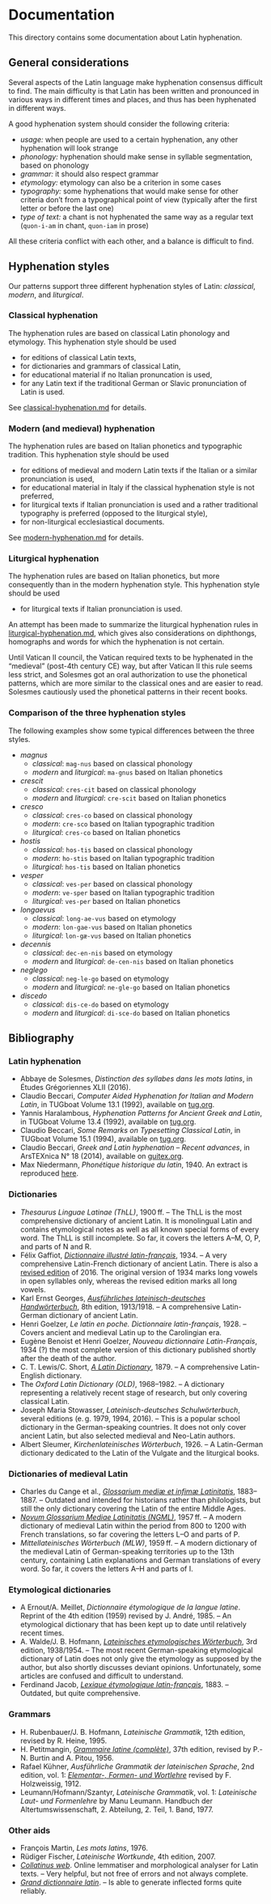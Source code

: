 # Documentation

This directory contains some documentation about Latin hyphenation.

## General considerations

Several aspects of the Latin language make hyphenation consensus difficult to find. The main difficulty is that Latin has been written and pronounced in various ways in different times and places, and thus has been hyphenated in different ways.

A good hyphenation system should consider the following criteria:
- _usage:_ when people are used to a certain hyphenation, any other hyphenation
  will look strange
- _phonology:_ hyphenation should make sense in syllable segmentation, based on
  phonology
- _grammar:_ it should also respect grammar
- _etymology:_ etymology can also be a criterion in some cases
- _typography:_ some hyphenations that would make sense for other criteria
  don’t from a typographical point of view (typically after the first letter or
  before the last one)
- _type of text:_ a chant is not hyphenated the same way as a regular text
  (`quon-i-am` in chant, `quon-iam` in prose)

All these criteria conflict with each other, and a balance is difficult to find.

## Hyphenation styles

Our patterns support three different hyphenation styles of Latin: *classical*,
*modern*, and *liturgical*.

### Classical hyphenation

The hyphenation rules are based on classical Latin phonology and etymology.
This hyphenation style should be used
- for editions of classical Latin texts,
- for dictionaries and grammars of classical Latin,
- for educational material if no Italian pronuncation is used,
- for any Latin text if the traditional German or Slavic pronunciation of Latin
  is used.

See [classical-hyphenation.md](classical-hyphenation.md) for details.

### Modern (and medieval) hyphenation

The hyphenation rules are based on Italian phonetics and typographic tradition.
This hyphenation style should be used
- for editions of medieval and modern Latin texts if the Italian or a similar
  pronunciation is used,
- for educational material in Italy if the classical hyphenation style is not
  preferred,
- for liturgical texts if Italian pronunciation is used and a rather
  traditional typography is preferred (opposed to the liturgical style),
- for non-liturgical ecclesiastical documents.

See [modern-hyphenation.md](modern-hyphenation.md) for details.

### Liturgical hyphenation

The hyphenation rules are based on Italian phonetics, but more consequently
than in the modern hyphenation style. This hyphenation style should be used
- for liturgical texts if Italian pronunciation is used.

An attempt has been made to summarize the liturgical hyphenation rules in [liturgical-hyphenation.md](liturgical-hyphenation.md), which gives also considerations on diphthongs, homographs and words for which the hyphenation is not certain.

Until Vatican II council, the Vatican required texts to be hyphenated in the
“medieval” (post-4th century CE) way, but after Vatican II this rule seems less
strict, and Solesmes got an oral authorization to use the phonetical patterns,
which are more similar to the classical ones and are easier to read. Solesmes
cautiously used the phonetical patterns in their recent books.

### Comparison of the three hyphenation styles

The following examples show some typical differences between the three styles.
- *magnus*
    - *classical*: `mag-nus` based on classical phonology
    - *modern* and *liturgical*: `ma-gnus` based on Italian phonetics
- *crescit*
    - *classical*: `cres-cit` based on classical phonology
    - *modern* and *liturgical*: `cre-scit` based on Italian phonetics
- *cresco*
    - *classical*: `cres-co` based on classical phonology
    - *modern*: `cre-sco` based on Italian typographic tradition
    - *liturgical*: `cres-co` based on Italian phonetics
- *hostis*
    - *classical*: `hos-tis` based on classical phonology
    - *modern*: `ho-stis` based on Italian typographic tradition
    - *liturgical*: `hos-tis` based on Italian phonetics
- *vesper*
    - *classical*: `ves-per` based on classical phonology
    - *modern*: `ve-sper` based on Italian typographic tradition
    - *liturgical*: `ves-per` based on Italian phonetics
- *longaevus*
    - *classical*: `long-ae-vus` based on etymology
    - *modern*: `lon-gae-vus` based on Italian phonetics
    - *liturgical*: `lon-gæ-vus` based on Italian phonetics
- *decennis*
    - *classical*: `dec-en-nis` based on etymology
    - *modern* and *liturgical*: `de-cen-nis` based on Italian phonetics
- *neglego*
    - *classical*: `neg-le-go` based on etymology
    - *modern* and *liturgical*: `ne-gle-go` based on Italian phonetics
- *discedo*
    - *classical*: `dis-ce-do` based on etymology
    - *modern* and *liturgical*: `di-sce-do` based on Italian phonetics

## Bibliography
### Latin hyphenation
- Abbaye de Solesmes, *Distinction des syllabes dans les mots latins*, in
  Études Grégoriennes XLII (2016).
- Claudio Beccari, *Computer Aided Hyphenation for Italian and Modern Latin*,
  in TUGboat Volume 13.1 (1992), available on
  [tug.org](https://tug.org/TUGboat/tb13-1/tb34becc.pdf).
- Yannis Haralambous, *Hyphenation Patterns for Ancient Greek and Latin*, in
  TUGboat Volume 13.4 (1992), available on
  [tug.org](https://tug.org/TUGboat/tb13-4/tb37hara-hyfgl.pdf).
- Claudio Beccari, *Some Remarks on Typesetting Classical Latin*, in TUGboat
  Volume 15.1 (1994), available on
  [tug.org](https://tug.org/TUGboat/tb15-1/tb42becc-ancient.pdf).
- Claudio Beccari, *Greek and Latin hyphenation – Recent advances*, in
  ArsTEXnica N° 18 (2014), available on
  [guitex.org](http://www.guitex.org/home/images/ArsTeXnica/AT018/GreekLatinHyphens.pdf).
- Max Niedermann, *Phonétique historique du latin*, 1940. An extract is
  reproduced [here](liturgical-hyphenation.md#Phonétique-historique-du-latin).

### Dictionaries
- *Thesaurus Linguae Latinae (ThLL)*, 1900 ff. – The ThLL is the most
  comprehensive dictionary of ancient Latin. It is monolingual Latin and
  contains etymological notes as well as all known special forms of every word.
  The ThLL is still incomplete. So far, it covers the letters A–M, O, P, and
  parts of N and R.
- Félix Gaffiot, [*Dictionnaire illustré
  latin-français*](https://www.lexilogos.com/latin/gaffiot.php), 1934. – A very
  comprehensive Latin-French dictionary of ancient Latin. There is also a
  [revised edition](http://gerardgreco.free.fr/spip.php?article43&lang=fr) of
  2016. The original version of 1934 marks long vowels in open syllables only,
  whereas the revised edition marks all long vowels.
- Karl Ernst Georges, [*Ausführliches lateinisch-deutsches
  Handwörterbuch*](http://www.zeno.org/Georges-1913), 8th edition, 1913/1918. –
  A comprehensive Latin-German dictionary of ancient Latin.
- Henri Goelzer, *Le latin en poche. Dictionnaire latin-français*, 1928. –
  Covers ancient and medieval Latin up to the Carolingian era.
- Eugène Benoist et Henri Goelzer, *Nouveau dictionnaire Latin-Français*, 1934 (?) the most complete version of this dictionary published shortly after the death of the author.
- C. T. Lewis/C. Short, [*A Latin
  Dictionary*](http://www.perseus.tufts.edu/hopper/text?doc=Perseus%3atext%3a1999.04.0059),
  1879. – A comprehensive Latin-English dictionary.
- The *Oxford Latin Dictionary (OLD)*, 1968–1982. – A dictionary representing a
  relatively recent stage of research, but only covering classical Latin.
- Joseph Maria Stowasser, *Lateinisch-deutsches Schulwörterbuch*, several
  editions (e. g. 1979, 1994, 2016). – This is a popular school dictionary in
  the German-speaking countries. It does not only cover ancient Latin, but also
  selected medieval and Neo-Latin authors.
- Albert Sleumer, *Kirchenlateinisches Wörterbuch*, 1926. – A Latin-German
  dictionary dedicated to the Latin of the Vulgate and the liturgical books.

### Dictionaries of medieval Latin
- Charles du Cange et al., [*Glossarium mediæ et infimæ
  Latinitatis*](http://ducange.enc.sorbonne.fr/), 1883–1887. – Outdated and
  intended for historians rather than philologists, but still the only
  dictionary covering the Latin of the entire Middle Ages.
- [*Novum Glossarium Mediae Latinitatis (NGML)*](http://glossaria.eu/ngml/),
  1957 ff. – A modern dictionary of medieval Latin within the period from 800
  to 1200 with French translations, so far covering the letters L–O and parts
  of P.
- *Mittellateinisches Wörterbuch (MLW)*, 1959 ff. – A modern dictionary of the
  medieval Latin of German-speaking territories up to the 13th century,
  containing Latin explanations and German translations of every word. So far,
  it covers the letters A–H and parts of I.

### Etymological dictionaries
- A Ernout/A. Meillet, *Dictionnaire étymologique de la langue latine*.
  Reprint of the 4th edition (1959) revised by J. André, 1985. – An
  etymological dictionary that has been kept up to date until relatively recent
  times.
- A. Walde/J. B. Hofmann, [*Lateinisches etymologisches
  Wörterbuch*](https://archive.org/details/walde/), 3rd edition, 1938/1954. –
  The most recent German-speaking etymological dictionary of Latin does not
  only give the etymology as supposed by the author, but also shortly discusses
  deviant opinions. Unfortunately, some articles are confused and difficult to
  understand.
- Ferdinand Jacob, [*Lexique étymologique
  latin-français*](https://archive.org/stream/LexiqueEtymologiqueLatin-franais),
  1883. – Outdated, but quite comprehensive.

### Grammars
- H. Rubenbauer/J. B. Hofmann, *Lateinische Grammatik*, 12th edition, revised
  by R. Heine, 1995.
- H. Petitmangin, [*Grammaire latine
  (complète)*](https://archive.org/details/PetitmanginLatinGrammaire/), 37th
  edition, revised by P.-N. Burtin and A. Pitou, 1956.
- Rafael Kühner, *Ausführliche Grammatik der lateinischen Sprache*, 2nd
  edition, vol. 1: [*Elementar-, Formen- und
  Wortlehre*](https://archive.org/details/ausfhrlichegra01khuoft/) revised by
  F. Holzweissig, 1912.
- Leumann/Hofmann/Szantyr, *Lateinische Grammatik*, vol. 1: *Lateinische Laut-
  und Formenlehre* by Manu Leumann. Handbuch der Altertumswissenschaft, 2.
  Abteilung, 2. Teil, 1. Band, 1977.

### Other aids
- François Martin, *Les mots latins*, 1976.
- Rüdiger Fischer, *Lateinische Wortkunde*, 4th edition, 2007.
- [*Collatinus web*](https://outils.biblissima.fr/en/collatinus-web/). Online
  lemmatiser and morphological analyser for Latin texts. – Very helpful, but
  not free of errors and not always complete.
- [*Grand dictionnaire latin*](https://www.grand-dictionnaire-latin.com/). – Is
  able to generate inflected forms quite reliably.
